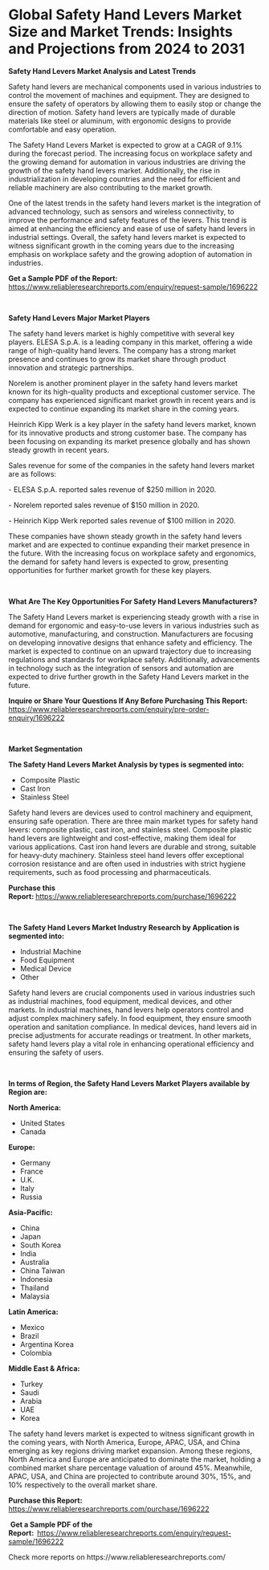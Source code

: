 <p><h1>Global Safety Hand Levers Market Size and Market Trends: Insights and Projections from 2024 to 2031</h1></p><p><strong>Safety Hand Levers Market Analysis and Latest Trends</strong></p>
<p><p>Safety hand levers are mechanical components used in various industries to control the movement of machines and equipment. They are designed to ensure the safety of operators by allowing them to easily stop or change the direction of motion. Safety hand levers are typically made of durable materials like steel or aluminum, with ergonomic designs to provide comfortable and easy operation.</p><p>The Safety Hand Levers Market is expected to grow at a CAGR of 9.1% during the forecast period. The increasing focus on workplace safety and the growing demand for automation in various industries are driving the growth of the safety hand levers market. Additionally, the rise in industrialization in developing countries and the need for efficient and reliable machinery are also contributing to the market growth.</p><p>One of the latest trends in the safety hand levers market is the integration of advanced technology, such as sensors and wireless connectivity, to improve the performance and safety features of the levers. This trend is aimed at enhancing the efficiency and ease of use of safety hand levers in industrial settings. Overall, the safety hand levers market is expected to witness significant growth in the coming years due to the increasing emphasis on workplace safety and the growing adoption of automation in industries.</p></p>
<p><strong>Get a Sample PDF of the Report:&nbsp;</strong> <a href="https://www.reliableresearchreports.com/enquiry/request-sample/1696222">https://www.reliableresearchreports.com/enquiry/request-sample/1696222</a></p>
<p>&nbsp;</p>
<p><strong>Safety Hand Levers Major Market Players</strong></p>
<p><p>The safety hand levers market is highly competitive with several key players. ELESA S.p.A. is a leading company in this market, offering a wide range of high-quality hand levers. The company has a strong market presence and continues to grow its market share through product innovation and strategic partnerships.</p><p>Norelem is another prominent player in the safety hand levers market known for its high-quality products and exceptional customer service. The company has experienced significant market growth in recent years and is expected to continue expanding its market share in the coming years.</p><p>Heinrich Kipp Werk is a key player in the safety hand levers market, known for its innovative products and strong customer base. The company has been focusing on expanding its market presence globally and has shown steady growth in recent years.</p><p>Sales revenue for some of the companies in the safety hand levers market are as follows:</p><p>- ELESA S.p.A. reported sales revenue of $250 million in 2020.</p><p>- Norelem reported sales revenue of $150 million in 2020.</p><p>- Heinrich Kipp Werk reported sales revenue of $100 million in 2020.</p><p>These companies have shown steady growth in the safety hand levers market and are expected to continue expanding their market presence in the future. With the increasing focus on workplace safety and ergonomics, the demand for safety hand levers is expected to grow, presenting opportunities for further market growth for these key players.</p></p>
<p>&nbsp;</p>
<p><strong>What Are The Key Opportunities For Safety Hand Levers Manufacturers?</strong></p>
<p><p>The Safety Hand Levers market is experiencing steady growth with a rise in demand for ergonomic and easy-to-use levers in various industries such as automotive, manufacturing, and construction. Manufacturers are focusing on developing innovative designs that enhance safety and efficiency. The market is expected to continue on an upward trajectory due to increasing regulations and standards for workplace safety. Additionally, advancements in technology such as the integration of sensors and automation are expected to drive further growth in the Safety Hand Levers market in the future.</p></p>
<p><strong>Inquire or Share Your Questions If Any Before Purchasing This Report:</strong> <a href="https://www.reliableresearchreports.com/enquiry/pre-order-enquiry/1696222">https://www.reliableresearchreports.com/enquiry/pre-order-enquiry/1696222</a></p>
<p>&nbsp;</p>
<p><strong>Market Segmentation</strong></p>
<p><strong>The Safety Hand Levers Market Analysis by types is segmented into:</strong></p>
<p><ul><li>Composite Plastic</li><li>Cast Iron</li><li>Stainless Steel</li></ul></p>
<p><p>Safety hand levers are devices used to control machinery and equipment, ensuring safe operation. There are three main market types for safety hand levers: composite plastic, cast iron, and stainless steel. Composite plastic hand levers are lightweight and cost-effective, making them ideal for various applications. Cast iron hand levers are durable and strong, suitable for heavy-duty machinery. Stainless steel hand levers offer exceptional corrosion resistance and are often used in industries with strict hygiene requirements, such as food processing and pharmaceuticals.</p></p>
<p><strong>Purchase this Report:&nbsp;</strong><a href="https://www.reliableresearchreports.com/purchase/1696222">https://www.reliableresearchreports.com/purchase/1696222</a></p>
<p>&nbsp;</p>
<p><strong>The Safety Hand Levers Market Industry Research by Application is segmented into:</strong></p>
<p><ul><li>Industrial Machine</li><li>Food Equipment</li><li>Medical Device</li><li>Other</li></ul></p>
<p><p>Safety hand levers are crucial components used in various industries such as industrial machines, food equipment, medical devices, and other markets. In industrial machines, hand levers help operators control and adjust complex machinery safely. In food equipment, they ensure smooth operation and sanitation compliance. In medical devices, hand levers aid in precise adjustments for accurate readings or treatment. In other markets, safety hand levers play a vital role in enhancing operational efficiency and ensuring the safety of users.</p></p>
<p>&nbsp;</p>
<p><strong>In terms of Region, the Safety Hand Levers Market Players available by Region are:</strong></p>
<p>
    <p> <strong> North America: </strong>
        <ul>
            <li>United States</li>
            <li>Canada</li>
        </ul>
        </p> 
    <p> <strong> Europe: </strong>
        <ul>
            <li>Germany</li>
            <li>France</li>
            <li>U.K.</li>
            <li>Italy</li>
            <li>Russia</li>
        </ul>
        </p> 
    <p> <strong> Asia-Pacific: </strong>
        <ul>
            <li>China</li>
            <li>Japan</li>
            <li>South Korea</li>
            <li>India</li>
            <li>Australia</li>
            <li>China Taiwan</li>
            <li>Indonesia</li>
            <li>Thailand</li>
            <li>Malaysia</li>
        </ul>
        </p> 
    <p> <strong> Latin America: </strong>
        <ul>
            <li>Mexico</li>
            <li>Brazil</li>
            <li>Argentina Korea</li>
            <li>Colombia</li>
        </ul>
        </p> 
    <p> <strong> Middle East & Africa: </strong>
        <ul>
            <li>Turkey</li>
            <li>Saudi</li>
            <li>Arabia</li>
            <li>UAE</li>
            <li>Korea</li>
        </ul>
    </p>
    </p>
<p><p>The safety hand levers market is expected to witness significant growth in the coming years, with North America, Europe, APAC, USA, and China emerging as key regions driving market expansion. Among these regions, North America and Europe are anticipated to dominate the market, holding a combined market share percentage valuation of around 45%. Meanwhile, APAC, USA, and China are projected to contribute around 30%, 15%, and 10% respectively to the overall market share.</p></p>
<p><strong>Purchase this Report: </strong><a href="https://www.reliableresearchreports.com/purchase/1696222">https://www.reliableresearchreports.com/purchase/1696222</a></p>
<p>&nbsp;<strong>Get a Sample PDF of the Report:&nbsp;&nbsp;</strong><a href="https://www.reliableresearchreports.com/enquiry/request-sample/1696222">https://www.reliableresearchreports.com/enquiry/request-sample/1696222</a></p>
<p><strong></strong></p>
<p>Check more reports on https://www.reliableresearchreports.com/</p>